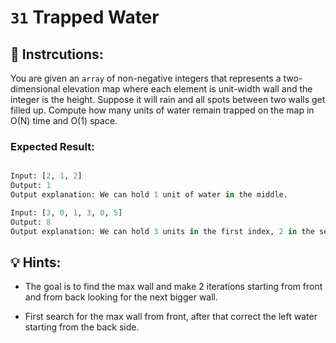 # `31` **Trapped Water**

## :pencil: Instrcutions:

You are given an `array` of non-negative integers that represents a two-dimensional elevation map where each element is unit-width wall and the integer is the height.
Suppose it will rain and all spots between two walls get filled up.
Compute how many units of water remain trapped on the map in O(N) time and O(1) space.

### Expected Result:

```py

Input: [2, 1, 2]
Output: 1
Output explanation: We can hold 1 unit of water in the middle.

Input: [3, 0, 1, 3, 0, 5]
Output: 8
Output explanation: We can hold 3 units in the first index, 2 in the second, and 3 in the fourth index (we cannot hold 5 since it would run off to the left), so we can trap 8 units of water.
```

## :bulb: Hints:


+ The goal is to find the max wall and make 2 iterations starting from front and from back looking for the next bigger wall.

+ First search for the max wall from front, after that correct the left water starting from the back side.

